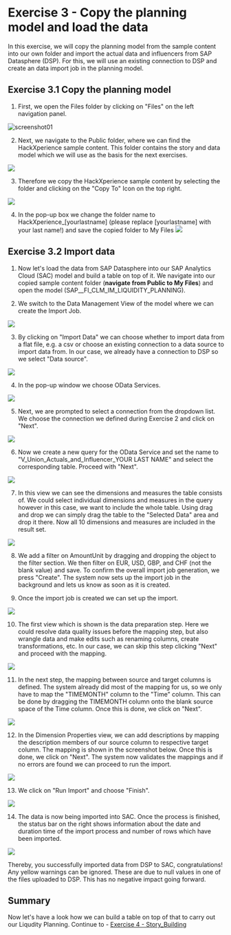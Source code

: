 # Exercise 3 - Copy the planning model and load the data
In this exercise, we will copy the planning model from the sample content into our own folder and import the actual data and influencers from SAP Datasphere (DSP). For this, we will use an existing connection to DSP and create an data import job in the planning model.

## Exercise 3.1 Copy the planning model

1. First, we open the Files folder by clicking on "Files" on the left navigation panel.

![screenshot01](https://user-images.githubusercontent.com/112691476/196177480-bf012fcc-6033-414d-a58b-ad321af88a2e.png)

2. Next, we navigate to the Public folder, where we can find the HackXperience sample content.
This folder contains the story and data model which we will use as the basis for the next exercises.

![](/exercises/3_Copy_Model_and_Import_Data/images/screenshot02.png)


3. Therefore we copy the HackXperience sample content by selecting the folder and clicking on the "Copy To" Icon on the top right.

![](/exercises/3_Copy_Model_and_Import_Data/images/screenshot03.png)
 
4. In the pop-up box we change the folder name to HackXperience_[yourlastname] (please replace [yourlastname] with your last name!) and save the copied folder to My Files
![](/exercises/3_Copy_Model_and_Import_Data/images/screenshot18.png)

## Exercise 3.2 Import data

1. Now let's load the data from SAP Datasphere into our SAP Analytics Cloud (SAC) model and build a table on top of it. We navigate into our copied sample content folder (**navigate from Public to My Files**) and open the model (SAP__FI_CLM_IM_LIQUIDITY_PLANNING).

2. We switch to the Data Management View of the model where we can create the Import Job.

![](/exercises/3_Copy_Model_and_Import_Data/images/screenshot06.png)

3. By clicking on "Import Data" we can choose whether to import data from a flat file, e.g. a csv or choose an existing connection to a data source to import data from. In our case, we already have a connection to DSP so we select "Data source".

![](/exercises/3_Copy_Model_and_Import_Data/images/screenshot07.png)

4. In the pop-up window we choose OData Services.

![](/exercises/3_Copy_Model_and_Import_Data/images/screenshot08.png)

5. Next, we are prompted to select a connection from the dropdown list. We choose the connection we defined during Exercise 2 and click on "Next".

![](/exercises/3_Copy_Model_and_Import_Data/images/screenshot09.JPG)

6. Now we create a new query for the OData Service and set the name to "V_Union_Actuals_and_Influencer_YOUR LAST NAME" and select the corresponding table. Proceed with "Next".

![](/exercises/3_Copy_Model_and_Import_Data/images/screenshot10.png)


7. In this view we can see the dimensions and measures the table consists of. We could select individual dimensions and measures in the query however in this case, we want to include the whole table. Using drag and drop we can simply drag the table to the "Selected Data" area and drop it there. Now all 10 dimensions and measures are included in the result set. 

![](/exercises/3_Copy_Model_and_Import_Data/images/screenshot11.png)

8. We add a filter on AmountUnit by dragging and dropping the object to the filter section. We then filter on EUR, USD, GBP, and CHF (not the blank value) and save. To confirm the overall import job generation, we press "Create". The system now sets up the import job in the background and lets us know as soon as it is created.

9. Once the import job is created we can set up the import.


![](/exercises/3_Copy_Model_and_Import_Data/images/screenshot12.png)

10. The first view which is shown is the data preparation step. Here we could resolve data quality issues before the mapping step, but also wrangle data and make edits such as renaming columns, create transformations, etc. In our case, we can skip this step clicking "Next" and proceed with the mapping.

![](/exercises/3_Copy_Model_and_Import_Data/images/screenshot13.png)

11. In the next step, the mapping between source and target columns is defined. The system already did most of the mapping for us, so we only have to map the "TIMEMONTH" column to the "Time" column. This can be done by dragging the TIMEMONTH column onto the blank source space of the Time column. Once this is done, we click on "Next".

![](/exercises/3_Copy_Model_and_Import_Data/images/screenshot14.png)

12. In the Dimension Properties view, we can add descriptions by mapping the description members of our source column to respective target column. The mapping is shown in the screenshot below. Once this is done, we click on "Next". The system now validates the mappings and if no errors are found we can proceed to run the import.

![](/exercises/3_Copy_Model_and_Import_Data/images/screenshot15.png)

13. We click on "Run Import" and choose "Finish". 

![](/exercises/3_Copy_Model_and_Import_Data/images/screenshot16.png)

14. The data is now being imported into SAC. Once the process is finished, the status bar on the right shows information about the date and duration time of the import process and number of rows which have been imported. 

![](/exercises/3_Copy_Model_and_Import_Data/images/screenshot17.png)

Thereby, you successfully imported data from DSP to SAC, congratulations! Any yellow warnings can be ignored. These are due to null values in one of the files uploaded to DSP. This has no negative impact going forward.


## Summary

Now let's have a look how we can build a table on top of that to carry out our Liqudity Planning.
Continue to - [Exercise 4 - Story_Building](../4_Story_Building/Readme.md)

